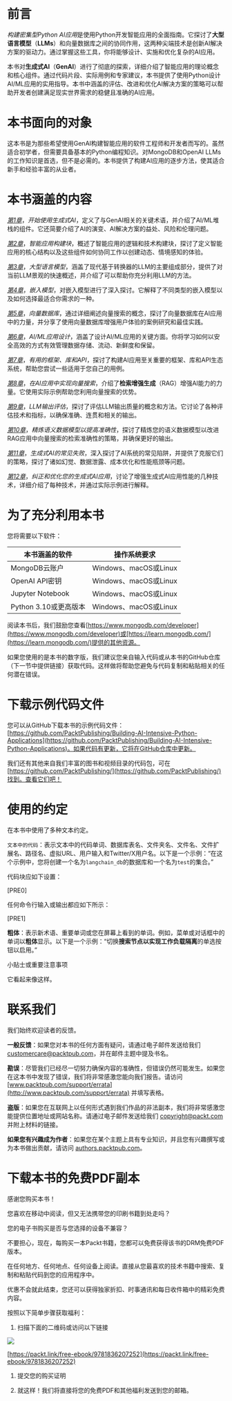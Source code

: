 # 前言

*构建密集型Python AI应用*是使用Python开发智能应用的全面指南。它探讨了**大型语言模型**（**LLMs**）和向量数据库之间的协同作用，这两种尖端技术是创新AI解决方案的驱动力。通过掌握这些工具，你将能够设计、实施和优化复杂的AI应用。

本书对**生成式AI**（**GenAI**）进行了彻底的探索，详细介绍了智能应用的理论概念和核心组件。通过代码片段、实际用例和专家建议，本书提供了使用Python设计AI/ML应用的实用指导。本书中涵盖的评估、改进和优化AI解决方案的策略可以帮助开发者创建满足现实世界需求的稳健且准确的AI应用。

# 本书面向的对象

这本书是为那些希望使用GenAI构建智能应用的软件工程师和开发者而写的。虽然适合初学者，但需要具备基本的Python编程知识。对MongoDB和OpenAI LLMs的工作知识是首选，但不是必需的。本书提供了构建AI应用的逐步方法，使其适合新手和经验丰富的从业者。

# 本书涵盖的内容

[*第1章*](B22495_01.xhtml#_idTextAnchor009)，*开始使用生成式AI*，定义了与GenAI相关的关键术语，并介绍了AI/ML堆栈的组件。它还简要介绍了AI的演变、AI解决方案的益处、风险和伦理问题。

[*第2章*](B22495_02.xhtml#_idTextAnchor021)，*智能应用构建块*，概述了智能应用的逻辑和技术构建块，探讨了定义智能应用的核心结构以及这些组件如何协同工作以创建动态、情境感知的体验。

[*第3章*](B22495_03.xhtml#_idTextAnchor041)，*大型语言模型*，涵盖了现代基于转换器的LLM的主要组成部分，提供了对当前LLM景观的快速概述，并介绍了可以帮助你充分利用LLM的方法。

[*第4章*](B22495_04.xhtml#_idTextAnchor061)，*嵌入模型*，对嵌入模型进行了深入探讨。它解释了不同类型的嵌入模型以及如何选择最适合你需求的一种。

[*第5章*](B22495_05.xhtml#_idTextAnchor115)，*向量数据库*，通过详细阐述向量搜索的概念，探讨了向量数据库在AI应用中的力量，并分享了使用向量数据库增强用户体验的案例研究和最佳实践。

[*第6章*](B22495_06.xhtml#_idTextAnchor137)，*AI/ML应用设计*，涵盖了设计AI/ML应用的关键方面。你将学习如何以安全高效的方式有效管理数据存储、流动、新鲜度和保留。

[*第7章*](B22495_07.xhtml#_idTextAnchor162)，*有用的框架、库和API*，探讨了构建AI应用至关重要的框架、库和API生态系统，帮助您尝试一些适用于您自己的用例。

[*第8章*](B22495_08.xhtml#_idTextAnchor180)，*在AI应用中实现向量搜索*，介绍了**检索增强生成**（RAG）增强AI能力的力量。它使用实际示例帮助您利用向量搜索的优势。

[*第9章*](B22495_09.xhtml#_idTextAnchor193)，*LLM输出评估*，探讨了评估LLM输出质量的概念和方法。它讨论了各种评估技术和指标，以确保准确、连贯和相关的输出。

[*第10章*](B22495_10.xhtml#_idTextAnchor214)，*精炼语义数据模型以提高准确性*，探讨了精炼您的语义数据模型以改进RAG应用中向量搜索的检索准确性的策略，并确保更好的输出。

[*第11章*](B22495_11.xhtml#_idTextAnchor232)，*生成式AI的常见失败*，深入探讨了AI系统的常见陷阱，并提供了克服它们的策略，探讨了诸如幻觉、数据泄露、成本优化和性能瓶颈等问题。

[*第12章*](B22495_12.xhtml#_idTextAnchor253)，*纠正和优化您的生成式AI应用*，讨论了增强生成式AI应用性能的几种技术，详细介绍了每种技术，并通过实际示例进行解释。

# 为了充分利用本书

您将需要以下软件：

| **本书涵盖的软件** | **操作系统要求** |
| --- | --- |
| MongoDB云账户 | Windows、macOS或Linux |
| OpenAI API密钥 | Windows、macOS或Linux |
| Jupyter Notebook | Windows、macOS或Linux |
| Python 3.10或更高版本 | Windows、macOS或Linux |

阅读本书后，我们鼓励您查看[https://www.mongodb.com/developer](https://www.mongodb.com/developer)或[https://learn.mongodb.com/](https://learn.mongodb.com/)提供的其他资源。

如果您使用的是本书的数字版，我们建议您亲自输入代码或从本书的GitHub仓库（下一节中提供链接）获取代码。这样做将帮助您避免与代码复制和粘贴相关的任何潜在错误。

# 下载示例代码文件

您可以从GitHub下载本书的示例代码文件：[https://github.com/PacktPublishing/Building-AI-Intensive-Python-Applications](https://github.com/PacktPublishing/Building-AI-Intensive-Python-Applications)。如果代码有更新，它将在GitHub仓库中更新。

我们还有其他来自我们丰富的图书和视频目录的代码包，可在[https://github.com/PacktPublishing/](https://github.com/PacktPublishing/)找到。查看它们吧！

# 使用的约定

在本书中使用了多种文本约定。

`文本中的代码`：表示文本中的代码单词、数据库表名、文件夹名、文件名、文件扩展名、路径名、虚拟URL、用户输入和Twitter/X用户名。以下是一个示例：“在这个示例中，您将创建一个名为`langchain_db`的数据库和一个名为`test`的集合。”

代码块应如下设置：

[PRE0]

任何命令行输入或输出都应如下所示：

[PRE1]

**粗体**：表示新术语、重要单词或您在屏幕上看到的单词。例如，菜单或对话框中的单词以**粗体**显示。以下是一个示例：“切换**搜索节点以实现工作负载隔离**的单选按钮以启用。”

小贴士或重要注意事项

它看起来像这样。

# 联系我们

我们始终欢迎读者的反馈。

**一般反馈**：如果您对本书的任何方面有疑问，请通过电子邮件发送给我们 [customercare@packtpub.com](mailto:customercare@packtpub.com)，并在邮件主题中提及书名。

**勘误**：尽管我们已经尽一切努力确保内容的准确性，但错误仍然可能发生。如果您在这本书中发现了错误，我们将非常感激您能向我们报告。请访问 [www.packtpub.com/support/errata](http://www.packtpub.com/support/errata) 并填写表格。

**盗版**：如果您在互联网上以任何形式遇到我们作品的非法副本，我们将非常感激您能提供位置地址或网站名称。请通过电子邮件发送给我们 [copyright@packt.com](mailto:copyright@packt.com) 并附上材料的链接。

**如果您有兴趣成为作者**：如果您在某个主题上具有专业知识，并且您有兴趣撰写或为本书做出贡献，请访问 [authors.packtpub.com](http://authors.packtpub.com)。

# 下载本书的免费PDF副本

感谢您购买本书！

您喜欢在移动中阅读，但又无法携带您的印刷书籍到处走吗？

您的电子书购买是否与您选择的设备不兼容？

不要担心，现在，每购买一本Packt书籍，您都可以免费获得该书的DRM免费PDF版本。

在任何地方、任何地点、任何设备上阅读。直接从您最喜欢的技术书籍中搜索、复制和粘贴代码到您的应用程序中。

优惠不会就此结束，您还可以获得独家折扣、时事通讯和每日收件箱中的精彩免费内容。

按照以下简单步骤获取福利：

1.  扫描下面的二维码或访问以下链接

![](img/B22495_QR_Free_PDF.png)

[https://packt.link/free-ebook/9781836207252](https://packt.link/free-ebook/9781836207252)

1.  提交您的购买证明

1.  就这样！我们将直接将您的免费PDF和其他福利发送到您的邮箱。
